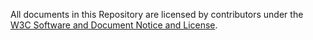All documents in this Repository are licensed by contributors under the [W3C Software and Document
Notice and License](https://www.w3.org/Consortium/Legal/2015/copyright-software-and-document).
